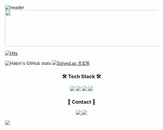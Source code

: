 ![header](https://capsule-render.vercel.app/api?type=waving&height=200&text=Hi!%20I'm%20Habin😊&fontAlign=50&fontAlignY=40&color=gradient&fontSize=50)
<a href="https://github.com/devxb/gitanimals">
  <img src="https://render.gitanimals.org/lines/haaaabin?pet-id=1" width="1000" height="120"/>
</a>

[![Hits](https://hits.seeyoufarm.com/api/count/incr/badge.svg?url=https%3A%2F%2Fgithub.com%2Fhaaaabin&count_bg=%23F6C4BA&title_bg=%23F89595&icon=&icon_color=%23E7E7E7&title=Welcome&edge_flat=false)](https://hits.seeyoufarm.com)

![Habin's GitHub stats](https://github-readme-stats.vercel.app/api?username=haaaabin&show_icons=true&theme=radical)
[![Solved.ac
프로필](http://mazassumnida.wtf/api/v2/generate_badge?boj=habin7181)](https://solved.ac/habin7181)

<h3 align="center"><b>🛠 Tech Stack 🛠</b></h3>
<p align="center">
<img src="https://img.shields.io/badge/python-3670A0?style=for-the-badge&logo=python&logoColor=ffdd54"/> <img src="https://img.shields.io/badge/c++-%2300599C.svg?style=for-the-badge&logo=c%2B%2B&logoColor=white"/> <img src="https://img.shields.io/badge/c%23-%23239120.svg?style=for-the-badge&logo=c-sharp&logoColor=white"/> <img src="https://img.shields.io/badge/unity-%23000000.svg?style=for-the-badge&logo=unity&logoColor=white"/>
</p>

<h3 align="center"><b>📩 Contact 📩</b></h2>
<p align="center">
<a href="https://habbn-unitystudy.tistory.com/"><img src="https://img.shields.io/badge/My tech blog-A9BCF5?style=flat-square&logo=GitHub Sponsors&logoColor=white&link=https://habbn-unitystudy.tistory.com/"/</a>  <a href="mailto:chabin7181@gmail.com"><img src="https://img.shields.io/badge/Gmail-D0A9F5?style=flat-square&logo=Gmail&logoColor=white&link=mailto:chabin7181@gmail.com"/></a>
</p>

<img src="https://capsule-render.vercel.app/api?type=waving&color=timeAuto&height=200&section=footer"/>
